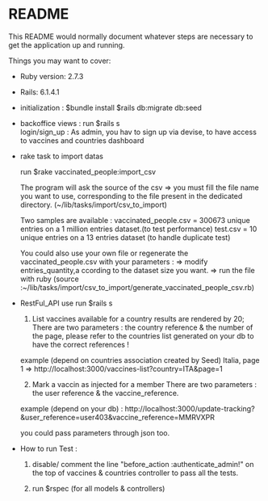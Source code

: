 # README

This README would normally document whatever steps are necessary to get the
application up and running.

Things you may want to cover:

* Ruby version: 2.7.3
* Rails: 6.1.4.1

* initialization :
  $bundle install
  $rails db:migrate db:seed

* backoffice views :
  run $rails s  
  login/sign_up :
  As admin, you hav to sign up via devise, to have access to vaccines and countries dashboard

  

* rake task to import datas 

  run $rake vaccinated_people:import_csv  

  The program will ask the source of the csv => you must fill the file name you want to   use, corresponding to the file present in the dedicated directory.
  (~/lib/tasks/import/csv_to_import)

  Two samples are available :
    vaccinated_people.csv = 300673 unique entries on a 1 million entries dataset.(to test performance)
    test.csv = 10 unique entries on a 13 entries dataset (to handle duplicate test)
  
  You could also use your own file 
  or regenerate the vaccinated_people.csv with your parameters : 
   => modify entries_quantity,a ccording to the dataset size you want.
   => run the file with ruby (source :~/lib/tasks/import/csv_to_import/generate_vaccinated_people_csv.rb)

* RestFul_API use 
  run $rails s 

  1. List vaccines available for a country
    results are rendered by 20;
    There are two parameters  : the country reference & the number of the page, 
    please refer to the countries list generated on your db to have the correct references ! 

    example (depend on countries association created by Seed)
    Italia, page 1 => http://localhost:3000/vaccines-list?country=ITA&page=1


  2. Mark a vaccin as injected for a member
    There are two parameters  : the user reference & the vaccine_reference.

    example (depend on your db) :
    http://localhost:3000/update-tracking?&user_reference=user403&vaccine_reference=MMRVXPR

    you could pass parameters through json too.


* How to run Test : 
  1. disable/ comment the line "before_action :authenticate_admin!" on the top of vaccines &  countries controller to pass all the tests.

  2. run $rspec (for all models & controllers)
  
